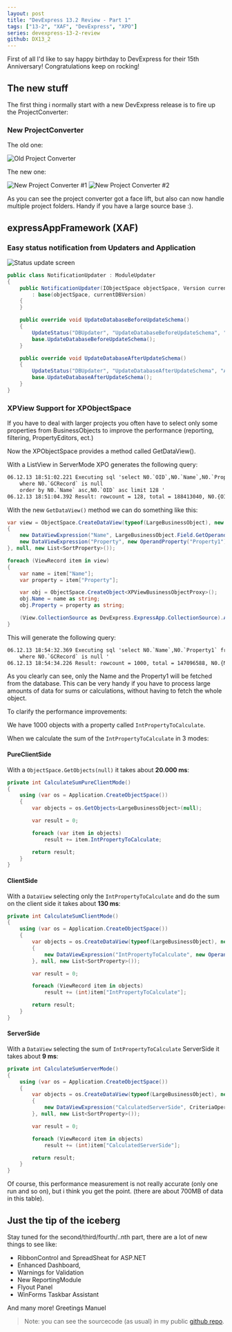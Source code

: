 ```yaml
---
layout: post
title: "DevExpress 13.2 Review - Part 1"
tags: ["13-2", "XAF", "DevExpress", "XPO"]
series: devexpress-13-2-review
github: DX13_2
---
```


First of all I'd like to say happy birthday to DevExpress for their 15th Anniversary! Congratulations keep on rocking!

## The new stuff ##

The first thing i normally start with a new DevExpress release is to fire up the ProjectConverter:

<!--more-->

### New ProjectConverter ###

The old one:

![Old Project Converter](/img/posts/2013/dx13-2-review/projconverter1.png)

The new one:

![New Project Converter #1](/img/posts/2013/dx13-2-review/projconverter2.png)
![New Project Converter #2](/img/posts/2013/dx13-2-review/projconverter3.png)

As you can see the project converter got a face lift, but also can now handle multiple project folders. Handy if you have a large source base :).

## expressAppFramework (XAF) ##

### Easy status notification from Updaters and Application ###

![Status update screen](/img/posts/2013/dx13-2-review/status.png)

```cs
public class NotificationUpdater : ModuleUpdater
{
    public NotificationUpdater(IObjectSpace objectSpace, Version currentDBVersion)
        : base(objectSpace, currentDBVersion)
    {
    }

    public override void UpdateDatabaseBeforeUpdateSchema()
    {
        UpdateStatus("DBUpdater", "UpdateDatabaseBeforeUpdateSchema", "Before updating the schema");
        base.UpdateDatabaseBeforeUpdateSchema();
    }

    public override void UpdateDatabaseAfterUpdateSchema()
    {
        UpdateStatus("DBUpdater", "UpdateDatabaseAfterUpdateSchema", "After updating the schema");
        base.UpdateDatabaseAfterUpdateSchema();
    }
}
```

### XPView Support for XPObjectSpace ###

If you have to deal with larger projects you often have to select only some properties from BusinessObjects to improve the performance (reporting, filtering, PropertyEditors, ect.)

Now the XPObjectSpace provides a method called GetDataView().

With a ListView in ServerMode XPO generates the following query:

```txt
06.12.13 18:51:02.221 Executing sql 'select N0.`OID`,N0.`Name`,N0.`Property1`,N0.`Property2`,N0.`Property3`,N0.`Property4`,N0.`Property5`,N0.`Property6`,N0.`Property7`,N0.`Property8`,N0.`Property9`,N0.`Property10`,N0.`OptimisticLockField`,N0.`GCRecord` from `LargeBusinessObject` N0
    where N0.`GCRecord` is null
    order by N0.`Name` asc,N0.`OID` asc limit 128 '
06.12.13 18:51:04.392 Result: rowcount = 128, total = 188413040, N0.{OID,Int32} = 512, N0.{Name,String} = 2274, N0.{Property1,String} = 18991174, N0.{Property2,String} = 18898246, N0.{Property3,String} = 18716842, N0.{Property4,String} = 18855078, N0.{Property5,String} = 18756318, N0.{Property6,String} = 18881274, N0.{Property7,String} = 18838262, N0.{Property8,String} = 18836256, N0.{Property9,String} = 18755904, N0.{Property10,String} = 18879876, N0.{OptimisticLockField,Int32} = 512, N0.{GCRecord,Int32} = 512
```

With the new `GetDataView()` method we can do something like this:

```cs
var view = ObjectSpace.CreateDataView(typeof(LargeBusinessObject), new List<DataViewExpression>()
{
    new DataViewExpression("Name", LargeBusinessObject.Field.GetOperand(m => m.Name)),
    new DataViewExpression("Property", new OperandProperty("Property1")),
}, null, new List<SortProperty>());

foreach (ViewRecord item in view)
{
    var name = item["Name"];
    var property = item["Property"];

    var obj = ObjectSpace.CreateObject<XPViewBusinessObjectProxy>();
    obj.Name = name as string;
    obj.Property = property as string;

    (View.CollectionSource as DevExpress.ExpressApp.CollectionSource).Add(obj);
}
```

This will generate the following query:

```txt
06.12.13 18:54:32.369 Executing sql 'select N0.`Name`,N0.`Property1` from `LargeBusinessObject` N0
    where N0.`GCRecord` is null '
06.12.13 18:54:34.226 Result: rowcount = 1000, total = 147096588, N0.{Name,String} = 17786, N0.{Property1,String} = 147078802
```

As you clearly can see, only the Name and the Property1 will be fetched from the database. This can be very handy if you have to process large amounts of data for sums or calculations, without having to fetch the whole object.

To clarify the performance improvements:

We have 1000 objects with a property called `IntPropertyToCalculate`.

When we calculate the sum of the `IntPropertyToCalculate` in 3 modes:

#### PureClientSide ####

With a `ObjectSpace.GetObjects(null)` it takes about **20.000 ms**:

```cs
private int CalculateSumPureClientMode()
{
    using (var os = Application.CreateObjectSpace())
    {
        var objects = os.GetObjects<LargeBusinessObject>(null);

        var result = 0;

        foreach (var item in objects)
            result += item.IntPropertyToCalculate;

        return result;
    }
}
```

#### ClientSide ####

With a `DataView` selecting only the `IntPropertyToCalculate` and do the sum on the client side it takes about **130 ms**:

```cs
private int CalculateSumClientMode()
{
    using (var os = Application.CreateObjectSpace())
    {
        var objects = os.CreateDataView(typeof(LargeBusinessObject), new List<DataViewExpression>
        {
            new DataViewExpression("IntPropertyToCalculate", new OperandProperty("IntPropertyToCalculate"))
        }, null, new List<SortProperty>());

        var result = 0;

        foreach (ViewRecord item in objects)
            result += (int)item["IntPropertyToCalculate"];

        return result;
    }
}
```

#### ServerSide ####

With a `DataView` selecting the sum of `IntPropertyToCalculate` ServerSide it takes about **9 ms**:

```cs
private int CalculateSumServerMode()
{
    using (var os = Application.CreateObjectSpace())
    {
        var objects = os.CreateDataView(typeof(LargeBusinessObject), new List<DataViewExpression>
        {
            new DataViewExpression("CalculatedServerSide", CriteriaOperator.Parse("Sum(IntPropertyToCalculate)"))
        }, null, new List<SortProperty>());

        var result = 0;

        foreach (ViewRecord item in objects)
            result += (int)item["CalculatedServerSide"];

        return result;
    }
}
```

Of course, this performance measurement is not really accurate (only one run and so on), but i think you get the point. (there are about 700MB of data in this table).

## Just the tip of the iceberg ##

Stay tuned for the second/third/fourth/..nth part, there are a lot of new things to see like:

- RibbonControl and SpreadSheat for ASP.NET
- Enhanced Dashboard,
- Warnings for Validation
- New ReportingModule
- Flyout Panel
- WinForms Taskbar Assistant

And many more!
Greetings Manuel

> Note: you can see the sourcecode (as usual) in my public [github repo](https://github.com/biohazard999/DX13_2).
